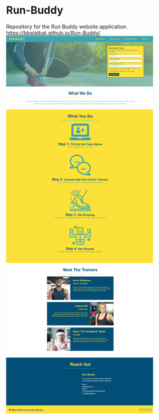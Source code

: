 # Run-Buddy
Repository for the Run Buddy website application.
https://bbalatbat.github.io/Run-Buddy/
![Website Screenshot](assets/images/website-screenshot.png?raw=true "Website Screenshot")

